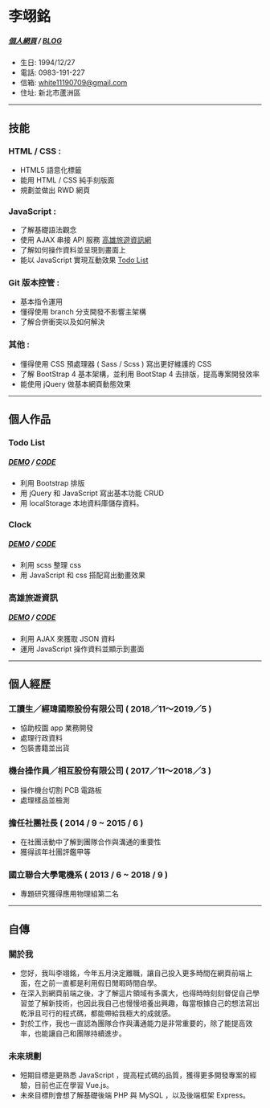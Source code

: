 # 李翊銘 
##### [個人網頁](https://white12343.github.io/leewebsite/) / [BLOG](https://medium.com/lees-前端筆記)
- 生日: 1994/12/27
- 電話: 0983-191-227
- 信箱: white11190709@gmail.com
- 住址: 新北市蘆洲區
* * *
## 技能
### HTML / CSS : 
- HTML5 語意化標籤
- 能用 HTML / CSS 純手刻版面
- 規劃並做出 RWD 網頁
### JavaScript : 
- 了解基礎語法觀念
- 使用 AJAX 串接 API 服務 [高雄旅遊資訊網](https://white12343.github.io/Kaohsiung-Travel/) 
- 了解如何操作資料並呈現到畫面上
- 能以 JavaScript 實現互動效果 [Todo List](https://white12343.github.io/todo-list/)
### Git 版本控管 : 
- 基本指令運用
- 懂得使用 branch 分支開發不影響主架構
- 了解合併衝突以及如何解決
### 其他 :
- 懂得使用 CSS 預處理器 ( Sass / Scss ) 寫出更好維護的 CSS
- 了解 BootStrap 4 基本架構，並利用 BootStap 4 去排版，提高專案開發效率
- 能使用 jQuery 做基本網頁動態效果

* * *
## 個人作品
### Todo List
##### [DEMO](https://white12343.github.io/todo-list/) / [CODE](https://codepen.io/Lee0709/pen/GRKEbaL)
- 利用 Bootstrap 排版
- 用 jQuery 和 JavaScript 寫出基本功能 CRUD
- 用 localStorage 本地資料庫儲存資料。
### Clock
##### [DEMO](https://white12343.github.io/clock/) / [CODE](https://codepen.io/Lee0709/pen/gOYLLPE) 
- 利用 scss 整理 css 
- 用 JavaScript 和 css 搭配寫出動畫效果
### 高雄旅遊資訊
##### [DEMO](https://white12343.github.io/Kaohsiung-Travel/) / [CODE](https://github.com/White12343/Kaohsiung-Travel/tree/master) 
-  利用 AJAX 來獲取 JSON 資料
- 運用 JavaScript 操作資料並顯示到畫面 
* * *
## 個人經歷
### 工讀生／經瑋國際股份有限公司 ( 2018／11～2019／5 )
- 協助校園 app 業務開發
- 處理行政資料
- 包裝書籍並出貨
### 機台操作員／相互股份有限公司 ( 2017／11～2018／3 )
- 操作機台切割 PCB 電路板
- 處理樣品並檢測
### 擔任社團社長 ( 2014 / 9 ~ 2015 / 6 )
- 在社團活動中了解到團隊合作與溝通的重要性
- 獲得該年社團評鑑甲等
### 國立聯合大學電機系 ( 2013 / 6 ~ 2018 / 9 )
- 專題研究獲得應用物理組第二名
* * *
## 自傳
### 關於我
- 您好，我叫李翊銘，今年五月決定離職，讓自己投入更多時間在網頁前端上面，在之前一直都是利用假日閒暇時間自學。
- 在深入到網頁前端之後，才了解這片領域有多廣大，也得時時刻刻督促自己學習並了解新技術，也因此我自己也慢慢培養出興趣，每當根據自己的想法寫出乾淨且可行的程式碼，都能帶給我極大的成就感。
- 對於工作，我也一直認為團隊合作與溝通能力是非常重要的，除了能提高效率，也能讓自己和團隊持續進步。
### 未來規劃
- 短期目標是更熟悉 JavaScript ，提高程式碼的品質，獲得更多開發專案的經驗，目前也正在學習 Vue.js。
- 未來目標則會想了解基礎後端 PHP 與 MySQL ，以及後端框架 Express。 
